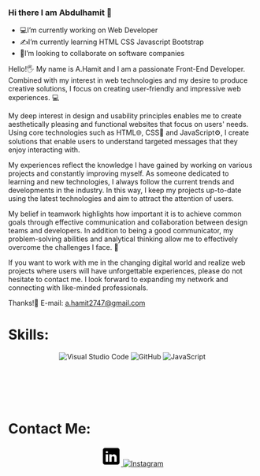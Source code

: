 ### Hi there I am Abdulhamit 👋


-  💻I’m currently working on Web Developer
-  ✍I’m currently learning HTML CSS Javascript Bootstrap 
- 🦾I’m looking to collaborate on software companies

 
 Hello!🖐️  My name is A.Hamit and I am a passionate Front-End Developer. Combined with my interest in web technologies and my desire to produce creative solutions, I focus on creating user-friendly and impressive web experiences. 💻

My deep interest in design and usability principles enables me to create aesthetically pleasing and functional websites that focus on users' needs. Using core technologies such as HTML🌐, CSS🎨 and JavaScript⚙️, I create solutions that enable users to understand targeted messages that they enjoy interacting with.

My experiences reflect the knowledge I have gained by working on various projects and constantly improving myself. As someone dedicated to learning and new technologies, I always follow the current trends and developments in the industry. In this way, I keep my projects up-to-date using the latest technologies and aim to attract the attention of users.

My belief in teamwork highlights how important it is to achieve common goals through effective communication and collaboration between design teams and developers. In addition to being a good communicator, my problem-solving abilities and analytical thinking allow me to effectively overcome the challenges I face. 👥

If you want to work with me in the changing digital world and realize web projects where users will have unforgettable experiences, please do not hesitate to contact me. I look forward to expanding my network and connecting with like-minded professionals.

Thanks!🙌
E-mail: a.hamit2747@gmail.com

<h1>Skills:</h1>
<div style="text-align: center;">
  <img alt="Visual Studio Code" width="40px" src="https://github.com/simple-icons/simple-icons/blob/develop/icons/visualstudio.svg" />
  <img alt="GitHub" width="40px" src="https://github.com/simple-icons/simple-icons/blob/develop/icons/github.svg" />
  <img alt="JavaScript" width="40px" src="https://github.com/simple-icons/simple-icons/blob/develop/icons/javascript.svg" />
  <!-- Diğer img etiketleri burada devam eder -->
</div>

<br> <br> <br> <br>

<h1>Contact Me:</h1>
<div style="text-align: center;">
  <a href="https://www.linkedin.com/in/a-hamit-bozkurt-a35005203/">
    <img alt="LinkedIn" width="40px" src="https://github.com/simple-icons/simple-icons/blob/develop/icons/linkedin.svg" />
  </a>
  <a href="https://instagram.com/a.hamit_bozkurt?utm_source=qr&igshid=MzNlNGNkZWQ4Mg%3D%3D">
    <img alt="Instagram" width="40px" src="https://github.com/simple-icons/simple-icons/blob/develop/icons/instagram.svg" />
  </a>
</div>


